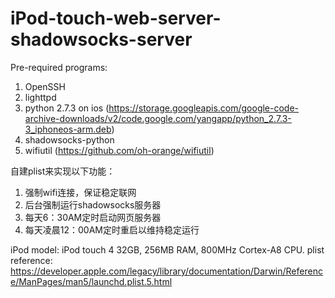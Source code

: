 # iPod-touch-web-server-shadowsocks-server



Pre-required programs:
1. OpenSSH
2. lighttpd
3. python 2.7.3 on ios (https://storage.googleapis.com/google-code-archive-downloads/v2/code.google.com/yangapp/python_2.7.3-3_iphoneos-arm.deb)
4. shadowsocks-python
5. wifiutil (https://github.com/oh-orange/wifiutil)



自建plist来实现以下功能：
1. 强制wifi连接，保证稳定联网
2. 后台强制运行shadowsocks服务器
3. 每天6：30AM定时启动网页服务器
4. 每天凌晨12：00AM定时重启以维持稳定运行




iPod model: iPod touch 4 32GB, 256MB RAM, 800MHz Cortex-A8 CPU. 
plist reference: https://developer.apple.com/legacy/library/documentation/Darwin/Reference/ManPages/man5/launchd.plist.5.html



